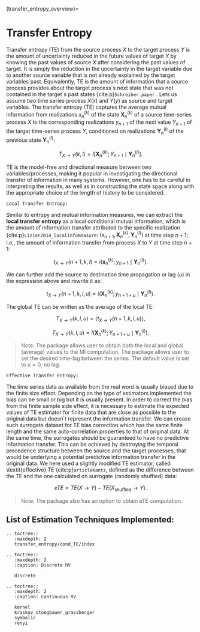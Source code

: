 (transfer_entropy_overview)=
# Transfer Entropy
Transfer entropy (TE) from the source process $X$ to the target process $Y$ is the amount of uncertainty reduced in the future values of target $Y$ by knowing the past values of source $X$ after considering the past values of target.
It is simply the reduction in the uncertainty in the target variable due to another source variable that is not already explained by the target variables´past. 
Equivalently, TE is the amount of information that a source process provides about the target process´s next state that was not contained in the target´s past states {cite:p}`Schreiber.paper` .
Lets us assume two time series process $X(x)$ and $Y(y)$ as source and target variables.
The transfer entropy (TE) captures the average mutual information from realizations $x_n^{(k)}$ of the state $\mathbf{X}_n^{(k)}$ of a source time-series process $X$ to the corresponding realizations $y_{n+1}$ of the next value $Y_{n+1}$ of the target time-series process $Y$, conditioned on realizations $\mathbf{Y}_n^{(l)}$ of the previous state $\mathbf{Y}_n^{(l)}$:

$$T_{X \rightarrow Y}(k, l) = I \left[ \mathbf{X}_n^{(k)}; Y_{n+1} \mid \mathbf{Y}_n^{(l)} \right].$$

TE is the model-free and directional measure between two variables/processes, making it popular in investigating the directional transfer of information in many systems. 
However, one has to be careful in interpreting the results, as well as in constructing the state space along with the appropriate choice of the length of history to be considered.  

``Local Transfer Entropy:`` 

Similar to entropy and mutual information measures, we can extract the **local transfer entropy** as a local conditional mutual information, which is the amount of information transfer attributed to the specific realization {cite:p}`Lizier2014_localinfomeasure`:
$(x_{n+1}, \mathbf{X}_n^{(k)}, \mathbf{Y}_n^{(l)})$ at time step $n+1$; i.e., the amount of information transfer from process $X$ to $Y$ at time step $n+1$:

$$t_{X \rightarrow Y}(n+1, k, l) = i(\mathbf{x}_n^{(k)}; y_{n+1} \mid \mathbf{Y}_n^{(l)}).$$

We can further add the source to destination time propagation or lag $(u)$ in the expression above and rewrite it as:

$$
t_{X \rightarrow Y}(n + 1, k, l, u) = i(\mathbf{X}_n^{(k)}; y_{n+1+u} \mid \mathbf{Y}_n^{(l)}).
$$

The global TE can be written as the average of the local TE:

$$
T_{X \rightarrow Y}(k, l, u) = \langle t_{X \rightarrow Y}(n + 1, k, l, u) \rangle,
$$

$$
T_{X \rightarrow Y}(k, l, u) = I(\mathbf{X}_n^{(k)}; Y_{n+1+u} \mid \mathbf{Y}_n^{(l)}).
$$

> Note:
> The package allows user to obtain both the local and global (average) values to the MI computation.
> The package allows user to set the desired time-lag between the series. The default value is set to $u=0$, no lag. 

``Effective Transfer Entropy:``

The time series data as available from the real word is usually biased due to the finite size effect. 
Depending on the type of estimators implemented the bias can be small or big but it is usually present. 
In order to correct the bias from the finite sample side effect, it is necessary to estimate the expected values of TE estimator for finite data that are close as possible to the original data but doesn´t represent the information transfer.
We can crease such surrogate dataset for TE bias correction which has the same finite length and the same auto-correlation properties to that of original data. 
At the same time, the surrogates should be guaranteed to have no predictive information transfer. This can be achieved by destroying the temporal precedence structure between the source  and the target processes, that would be underlying a potential predictive information transfer in the original data.
We here used a slightly modified TE estimator, called \textit{effective} TE {cite:p}`articleKantz`, defined as the difference between the TE and the one calculated on surrogate (randomly shuffled) data:

$$
eTE = TE(X \rightarrow Y) - TE(X_{\text{shuffled}} \rightarrow Y).
$$


> Note:
> The package also has an option to obtain eTE computation.

## List of Estimation Techniques Implemented:

```{eval-rst}
.. toctree::
   :maxdepth: 2
   transfer_entropy/cond_TE/index

.. toctree::
   :maxdepth: 2
   :caption: Discrete RV

   discrete

.. toctree::
   :maxdepth: 2
   :caption: Continuous RV
   
   kernel
   kraskov_stoegbauer_grassberger
   symbolic
   renyi
```
